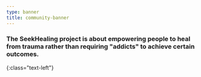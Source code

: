 ```yaml
---
type: banner
title: community-banner
---
```


### The SeekHealing project is about empowering people to heal from trauma rather than requiring "addicts" to achieve certain outcomes.
{:class="text-left"}
